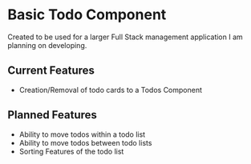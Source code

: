 # Basic Todo Component
Created to be used for a larger Full Stack management application I am planning on developing.

## Current Features
* Creation/Removal of todo cards to a Todos Component

## Planned Features
* Ability to move todos within a todo list
* Ability to move todos between todo lists
* Sorting Features of the todo list

